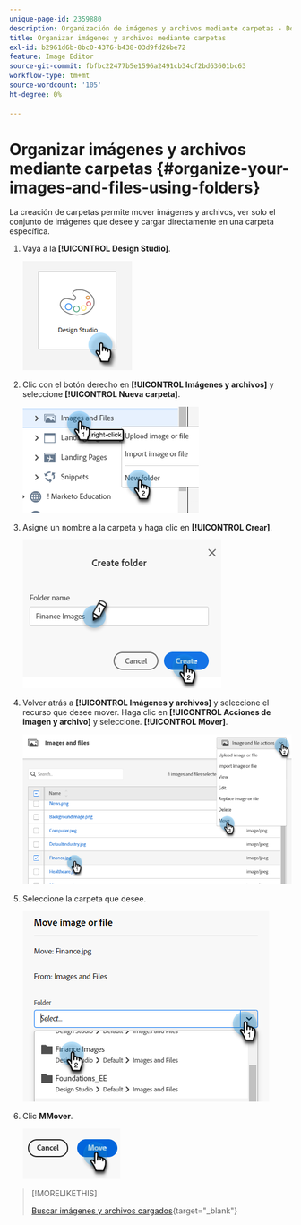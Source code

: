 ```yaml
---
unique-page-id: 2359880
description: Organización de imágenes y archivos mediante carpetas - Documentos de Marketo - Documentación del producto
title: Organizar imágenes y archivos mediante carpetas
exl-id: b2961d6b-8bc0-4376-b438-03d9fd26be72
feature: Image Editor
source-git-commit: fbfbc22477b5e1596a2491cb34cf2bd63601bc63
workflow-type: tm+mt
source-wordcount: '105'
ht-degree: 0%

---
```


# Organizar imágenes y archivos mediante carpetas {#organize-your-images-and-files-using-folders}

La creación de carpetas permite mover imágenes y archivos, ver solo el conjunto de imágenes que desee y cargar directamente en una carpeta específica.

1. Vaya a la **[!UICONTROL Design Studio]**.

   ![](assets/organize-your-images-and-files-using-folders-1.png)

1. Clic con el botón derecho en **[!UICONTROL Imágenes y archivos]** y seleccione **[!UICONTROL Nueva carpeta]**.

   ![](assets/organize-your-images-and-files-using-folders-2.png)

1. Asigne un nombre a la carpeta y haga clic en **[!UICONTROL Crear]**.

   ![](assets/organize-your-images-and-files-using-folders-3.png)

1. Volver atrás a **[!UICONTROL Imágenes y archivos]** y seleccione el recurso que desee mover. Haga clic en **[!UICONTROL Acciones de imagen y archivo]** y seleccione. **[!UICONTROL Mover]**.

   ![](assets/organize-your-images-and-files-using-folders-4.png)

1. Seleccione la carpeta que desee.

   ![](assets/organize-your-images-and-files-using-folders-5.png)

1. Clic **MMover**.

   ![](assets/organize-your-images-and-files-using-folders-6.png)

>[!MORELIKETHIS]
>
>[Buscar imágenes y archivos cargados](/help/marketo/product-docs/demand-generation/images-and-files/search-uploaded-images-and-files.md){target="_blank"}
